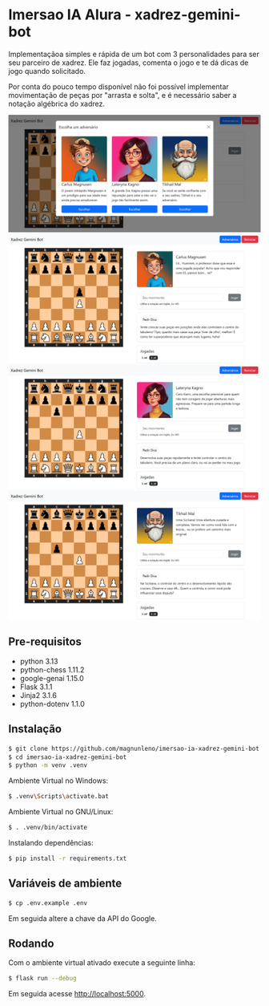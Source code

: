 # Imersao IA Alura - xadrez-gemini-bot
Implementaçãoa simples e rápida de um bot com 3 personalidades para ser seu parceiro de xadrez. Ele faz jogadas, comenta o jogo e te dá dicas de jogo quando solicitado.

Por conta do pouco tempo disponível não foi possível implementar movimentação de peças por "arrasta e solta", e é necessário saber a notação algébrica do xadrez.

![Seleção de adversários](https://github.com/magnunleno/imersao-ia-xadrez-gemini-bot/blob/main/img/adversarios.png?raw=true)
![Personalidade 1](https://github.com/magnunleno/imersao-ia-xadrez-gemini-bot/blob/main/img/personalidade-1.png?raw=true)
![Personalidade 2](https://github.com/magnunleno/imersao-ia-xadrez-gemini-bot/blob/main/img/personalidade-2.png?raw=true)
![Personalidade 2](https://github.com/magnunleno/imersao-ia-xadrez-gemini-bot/blob/main/img/personalidade-3.png?raw=true)


## Pre-requisitos
- python 3.13
- python-chess 1.11.2
- google-genai 1.15.0
- Flask 3.1.1
- Jinja2 3.1.6
- python-dotenv 1.1.0


## Instalação

```bash
$ git clone https://github.com/magnunleno/imersao-ia-xadrez-gemini-bot.git
$ cd imersao-ia-xadrez-gemini-bot
$ python -m venv .venv
```

Ambiente Virtual no Windows:
```bash
$ .venv\Scripts\activate.bat
```

Ambiente Virtual no GNU/Linux:
```bash
$ . .venv/bin/activate
```

Instalando dependências:
```bash
$ pip install -r requirements.txt
```

## Variáveis de ambiente
```bash
$ cp .env.example .env
```

Em seguida altere a chave da API do Google.


## Rodando
Com o ambiente virtual ativado execute a seguinte linha:
```bash
$ flask run --debug
```

Em seguida acesse [http://localhost:5000](http://localhost:5000).
